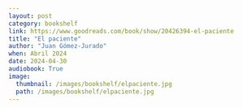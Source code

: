 ```yaml
---
layout: post
category: bookshelf
link: https://www.goodreads.com/book/show/20426394-el-paciente
title: "El paciente"
author: "Juan Gómez-Jurado"
when: Abril 2024
date: 2024-04-30
audiobook: True
image:
  thumbnail: /images/bookshelf/elpaciente.jpg
  path: /images/bookshelf/elpaciente.jpg
---
```

